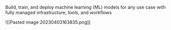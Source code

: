 Build, train, and deploy machine learning (ML) models for any use case with fully managed infrastructure, tools, and workflows

![[Pasted image 20230403163835.png]]




